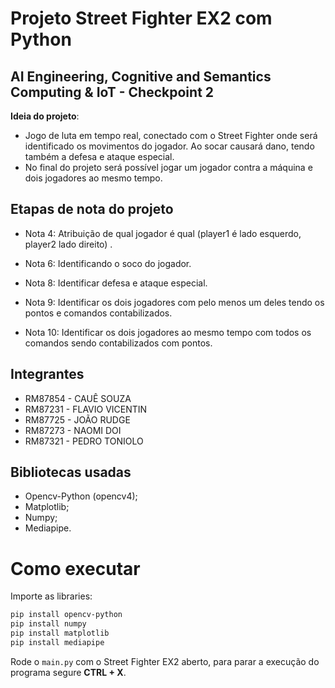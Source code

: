 # Projeto Street Fighter EX2 com Python
## AI Engineering, Cognitive and Semantics Computing & IoT - Checkpoint 2


**Ideia do projeto**:
- Jogo de luta em tempo real, conectado com o Street Fighter onde será identificado os movimentos do jogador. Ao socar causará dano, tendo também a defesa e ataque especial.
- No final do projeto será possível jogar um jogador contra a máquina e dois jogadores ao mesmo tempo.

## Etapas de nota do projeto

- Nota 4: Atribuição de qual jogador é qual (player1 é lado esquerdo, player2 lado direito) .

- Nota 6: Identificando o soco do jogador.

- Nota 8: Identificar defesa e ataque especial.

- Nota 9: Identificar os dois jogadores com pelo menos um deles tendo os pontos e comandos contabilizados.

- Nota 10: Identificar os dois jogadores ao mesmo tempo com todos os comandos sendo contabilizados com pontos.

## Integrantes

- RM87854 - CAUÊ SOUZA
- RM87231 - FLAVIO VICENTIN
- RM87725 - JOÃO RUDGE
- RM87273 - NAOMI DOI
- RM87321 - PEDRO TONIOLO

## Bibliotecas usadas

- Opencv-Python (opencv4);
- Matplotlib;
- Numpy;
- Mediapipe.

# Como executar
Importe as libraries:
```bash
pip install opencv-python
pip install numpy
pip install matplotlib
pip install mediapipe
```

Rode o ```main.py``` com o Street Fighter EX2 aberto, para parar a execução do programa segure **CTRL + X**.

